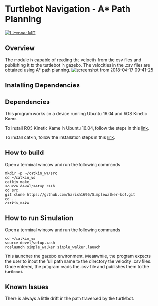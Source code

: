 # Turtlebot Navigation - A* Path Planning
[![License: MIT](https://img.shields.io/badge/License-MIT-yellow.svg)](https://opensource.org/licenses/MIT)

## Overview
The module is capable of reading the velocity from the csv files and publishing it to the turtlebot in gazebo. The velocities in the .csv files are obtained using A* path planning.
![screenshot from 2018-04-17 09-41-25](https://user-images.githubusercontent.com/13302860/38873361-935a8fc4-4223-11e8-9068-e4cfa93324d7.png)

## Installing Dependencies
## Dependencies
This program works on a device running Ubuntu 16.04 and ROS Kinetic Kame.

To install ROS Kinetic Kame in Ubuntu 16.04, follow the steps in this [link](http://wiki.ros.org/kinetic/Installation/Ubuntu).

To install catkin, follow the installation steps in this [link](http://wiki.ros.org/catkin).

## How to build
Open a terminal window and run the following commands

```
mkdir -p ~/catkin_ws/src
cd ~/catkin_ws
catkin_make
source devel/setup.bash
cd src
git clone https://github.com/harish1696/Simplewalker-bot.git
cd ..
catkin_make
```
## How to run Simulation
Open a terminal window and run the following commands

```
cd ~/catkin_ws
source devel/setup.bash
roslaunch simple_walker simple_walker.launch
```
This launches the gazebo environment. Meanwhile, the program expects the user to input the full path name to the directory the velocity .csv files. Once entered, the program reads the .csv file and publishes them to the turtlebot.

## Known Issues
There is always a little drift in the path traversed by the turtlebot. 
